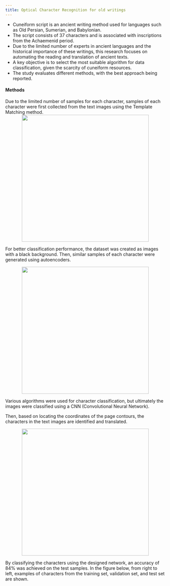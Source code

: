 ```yaml
---
title: Optical Character Recognition for old writings
---
```





- Cuneiform script is an ancient writing method used for languages such as Old Persian, Sumerian, and Babylonian.
- The script consists of 37 characters and is associated with inscriptions from the Achaemenid period.
- Due to the limited number of experts in ancient languages and the historical importance of these writings, this research focuses on automating the reading and translation of ancient texts.
- A key objective is to select the most suitable algorithm for data classification, given the scarcity of cuneiform resources.
- The study evaluates different methods, with the best approach being reported.

<h4>Methods</h4>
Due to the limited number of samples for each character, samples of each character were first collected from the text images using the Template Matching method.

 <center>
 <div class = "column">
    <img src="https://github.com/user-attachments/assets/97b5d141-325d-4f56-858e-43b7054cbe37" width = "400" position = "relative" align ="center">
 </div>
 </center>

For better classification performance, the dataset was created as images with a black background. Then, similar samples of each character were generated using autoencoders.

  <center>
 <div class = "column">
    <img src="https://github.com/user-attachments/assets/9dc0674e-1b45-42f7-98b5-c04e256c5a18" width = "400" position = "relative" align ="center">
 </div>
 </center>

Various algorithms were used for character classification, but ultimately the images were classified using a CNN (Convolutional Neural Network).


Then, based on locating the coordinates of the page contours, the characters in the text images are identified and translated.

 <center>
 <div class = "column">
    <img src="https://github.com/user-attachments/assets/d4c00812-e4d2-42c8-a00a-c4662b186e8e" width = "400" position = "relative" align ="center">
 </div>
 </center>

By classifying the characters using the designed network, an accuracy of 84% was achieved on the test samples. In the figure below, from right to left, examples of characters from the training set, validation set, and test set are shown. 



